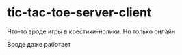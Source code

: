 # tic-tac-toe-server-client

Что-то вроде игры в крестики-нолики. Но только онлайн

Вроде даже работает
